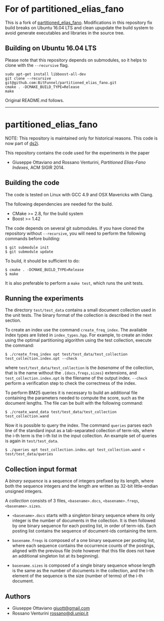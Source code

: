 For of partitioned_elias_fano
=============================

This is a fork of [partitioned_elias_fano](https://github.com/ot/partitioned_elias_fano).
Modifications in this repository fix build breaks on Ubuntu 16.04 LTS and clean upupdate the
build system to avoid generate executables and libraries in the source tree.

Building on Ubuntu 16.04 LTS
----------------------------

Please note that this repository depends on submodules, so it helps to clone with the `--recursive` flag.

~~~
sudo apt-get install libboost-all-dev
git clone --recursive git@github.com:BitFunnel/partitioned_elias_fano.git
cmake . -DCMAKE_BUILD_TYPE=Release
make
~~~

Original README.md follows.

---

partitioned_elias_fano
======================

NOTE: This repository is maintained only for historical reasons. This code is
now part of [ds2i](https://github.com/ot/ds2i).

This repository contains the code used for the experiments in the paper

* Giuseppe Ottaviano and Rossano Venturini, _Partitioned Elias-Fano Indexes_,
  ACM SIGIR 2014.


Building the code
-----------------

The code is tested on Linux with GCC 4.9 and OSX Mavericks with Clang.

The following dependencies are needed for the build.

* CMake >= 2.8, for the build system
* Boost >= 1.42

The code depends on several git submodules. If you have cloned the repository
without `--recursive`, you will need to perform the following commands before
building:

    $ git submodule init
    $ git submodule update

To build, it should be sufficient to do:

    $ cmake . -DCMAKE_BUILD_TYPE=Release
    $ make

It is also preferable to perform a `make test`, which runs the unit tests.


Running the experiments
-----------------------

The directory `test/test_data` contains a small document collection used in the
unit tests. The binary format of the collection is described in the next
section.

To create an index use the command `create_freq_index`. The available index
types are listed in `index_types.hpp`. For example, to create an index using the
optimal partitioning algorithm using the test collection, execute the command:

    $ ./create_freq_index opt test/test_data/test_collection test_collection.index.opt --check

where `test/test_data/test_collection` is the _basename_ of the collection, that
is the name without the `.{docs,freqs,sizes}` extensions, and
`test_collection.index.opt` is the filename of the output index. `--check`
perform a verification step to check the correctness of the index.

To perform BM25 queries it is necessary to build an additional file containing
the parameters needed to compute the score, such as the document lengths. The
file can be built with the following command:

    $ ./create_wand_data test/test_data/test_collection test_collection.wand

Now it is possible to query the index. The command `queries` parses each line of
the standard input as a tab-separated collection of term-ids, where the i-th
term is the i-th list in the input collection. An example set of queries is
again in `test/test_data`.

    $ ./queries opt test_collection.index.opt test_collection.wand < test/test_data/queries


Collection input format
-----------------------

A _binary sequence_ is a sequence of integers prefixed by its length, where both
the sequence integers and the length are written as 32-bit little-endian
unsigned integers.

A _collection_ consists of 3 files, `<basename>.docs`, `<basename>.freqs`,
`<basename>.sizes`.

* `<basename>.docs` starts with a singleton binary sequence where its only
  integer is the number of documents in the collection. It is then followed by
  one binary sequence for each posting list, in order of term-ids. Each posting
  list contains the sequence of document-ids containing the term.

* `basename.freqs` is composed of a one binary sequence per posting list, where
  each sequence contains the occurrence counts of the postings, aligned with the
  previous file (note however that this file does not have an additional
  singleton list at its beginning).

* `basename.sizes` is composed of a single binary sequence whose length is the
  same as the number of documents in the collection, and the i-th element of the
  sequence is the size (number of terms) of the i-th document.


Authors
-------

* Giuseppe Ottaviano <giuott@gmail.com>
* Rossano Venturini <rossano@di.unipi.it>
